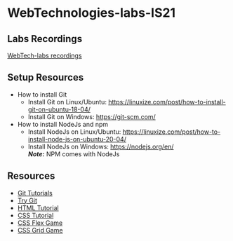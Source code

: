 # WebTechnologies-labs-IS21

## Labs Recordings
[WebTech-labs recordings](https://drive.google.com/drive/folders/1cBoLKzPiDvdhuGxHicBSxKc5foKaUnZE?usp=sharing)

## Setup Resources
- How to install Git
  - Install Git on Linux/Ubuntu: https://linuxize.com/post/how-to-install-git-on-ubuntu-18-04/
  - Install Git on Windows: https://git-scm.com/
- How to install NodeJs and npm 
  - Install NodeJs on Linux/Ubuntu: https://linuxize.com/post/how-to-install-node-js-on-ubuntu-20-04/
  - Install NodeJs on Windows: https://nodejs.org/en/ \
**_Note:_** NPM comes with NodeJs

## Resources
- [Git Tutorials](https://www.atlassian.com/git/tutorials)
- [Try Git](https://try.github.io/)
- [HTML Tutorial](https://www.codecademy.com/learn/learn-html)
- [CSS Tutorial](https://www.codecademy.com/learn/learn-css)
- [CSS Flex Game](http://flexboxfroggy.com/)
- [CSS Grid Game](https://cssgridgarden.com/)
